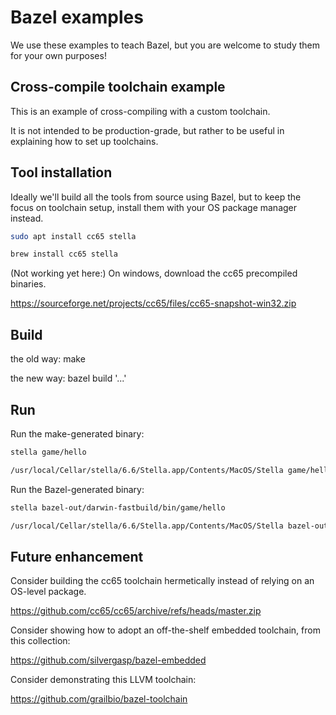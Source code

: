 # Bazel examples

We use these examples to teach Bazel, but you are welcome to study them
for your own purposes!

## Cross-compile toolchain example

This is an example of cross-compiling with a custom toolchain.

It is not intended to be production-grade, but rather to be useful in explaining
how to set up toolchains.

## Tool installation

Ideally we'll build all the tools from source using Bazel, but to keep the focus
on toolchain setup, install them with your OS package manager instead.

```sh
sudo apt install cc65 stella
```

```sh
brew install cc65 stella
```

(Not working yet here:) On windows, download the cc65 precompiled binaries.

https://sourceforge.net/projects/cc65/files/cc65-snapshot-win32.zip

## Build

the old way: make

the new way: bazel build '...'

## Run

Run the make-generated binary:

```sh
stella game/hello
```

```sh
/usr/local/Cellar/stella/6.6/Stella.app/Contents/MacOS/Stella game/hello
```

Run the Bazel-generated binary:

```sh
stella bazel-out/darwin-fastbuild/bin/game/hello
```

```sh
/usr/local/Cellar/stella/6.6/Stella.app/Contents/MacOS/Stella bazel-out/darwin-fastbuild/bin/game/hello
```

## Future enhancement

Consider building the cc65 toolchain hermetically instead of relying
on an OS-level package.

https://github.com/cc65/cc65/archive/refs/heads/master.zip

Consider showing how to adopt an off-the-shelf embedded toolchain,
from this collection:

https://github.com/silvergasp/bazel-embedded

Consider demonstrating this LLVM toolchain:

https://github.com/grailbio/bazel-toolchain
